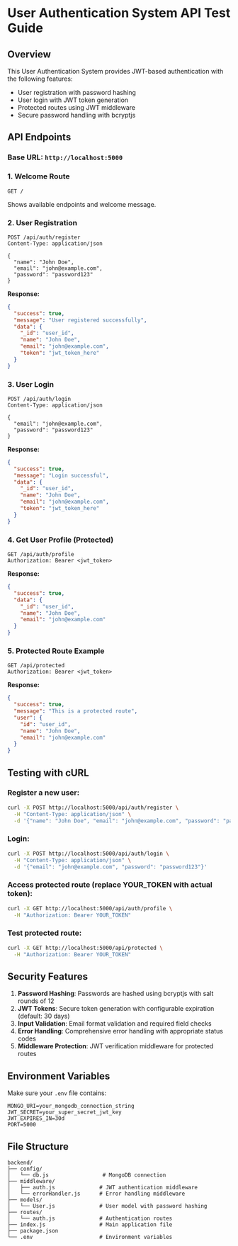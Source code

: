 # User Authentication System API Test Guide

## Overview
This User Authentication System provides JWT-based authentication with the following features:
- User registration with password hashing
- User login with JWT token generation
- Protected routes using JWT middleware
- Secure password handling with bcryptjs

## API Endpoints

### Base URL: `http://localhost:5000`

### 1. Welcome Route
```
GET /
```
Shows available endpoints and welcome message.

### 2. User Registration
```
POST /api/auth/register
Content-Type: application/json

{
  "name": "John Doe",
  "email": "john@example.com",
  "password": "password123"
}
```

**Response:**
```json
{
  "success": true,
  "message": "User registered successfully",
  "data": {
    "_id": "user_id",
    "name": "John Doe",
    "email": "john@example.com",
    "token": "jwt_token_here"
  }
}
```

### 3. User Login
```
POST /api/auth/login
Content-Type: application/json

{
  "email": "john@example.com",
  "password": "password123"
}
```

**Response:**
```json
{
  "success": true,
  "message": "Login successful",
  "data": {
    "_id": "user_id",
    "name": "John Doe",
    "email": "john@example.com",
    "token": "jwt_token_here"
  }
}
```

### 4. Get User Profile (Protected)
```
GET /api/auth/profile
Authorization: Bearer <jwt_token>
```

**Response:**
```json
{
  "success": true,
  "data": {
    "_id": "user_id",
    "name": "John Doe",
    "email": "john@example.com"
  }
}
```

### 5. Protected Route Example
```
GET /api/protected
Authorization: Bearer <jwt_token>
```

**Response:**
```json
{
  "success": true,
  "message": "This is a protected route",
  "user": {
    "id": "user_id",
    "name": "John Doe",
    "email": "john@example.com"
  }
}
```

## Testing with cURL

### Register a new user:
```bash
curl -X POST http://localhost:5000/api/auth/register \
  -H "Content-Type: application/json" \
  -d '{"name": "John Doe", "email": "john@example.com", "password": "password123"}'
```

### Login:
```bash
curl -X POST http://localhost:5000/api/auth/login \
  -H "Content-Type: application/json" \
  -d '{"email": "john@example.com", "password": "password123"}'
```

### Access protected route (replace YOUR_TOKEN with actual token):
```bash
curl -X GET http://localhost:5000/api/auth/profile \
  -H "Authorization: Bearer YOUR_TOKEN"
```

### Test protected route:
```bash
curl -X GET http://localhost:5000/api/protected \
  -H "Authorization: Bearer YOUR_TOKEN"
```

## Security Features

1. **Password Hashing**: Passwords are hashed using bcryptjs with salt rounds of 12
2. **JWT Tokens**: Secure token generation with configurable expiration (default: 30 days)
3. **Input Validation**: Email format validation and required field checks
4. **Error Handling**: Comprehensive error handling with appropriate status codes
5. **Middleware Protection**: JWT verification middleware for protected routes

## Environment Variables

Make sure your `.env` file contains:
```
MONGO_URI=your_mongodb_connection_string
JWT_SECRET=your_super_secret_jwt_key
JWT_EXPIRES_IN=30d
PORT=5000
```

## File Structure
```
backend/
├── config/
│   └── db.js                 # MongoDB connection
├── middleware/
│   ├── auth.js              # JWT authentication middleware
│   └── errorHandler.js      # Error handling middleware
├── models/
│   └── User.js              # User model with password hashing
├── routes/
│   └── auth.js              # Authentication routes
├── index.js                 # Main application file
├── package.json
└── .env                     # Environment variables
```